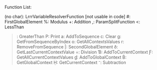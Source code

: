 Function List:

(no char): LrrrVariableResolverFunction [not usable in code]
#: FirstGlobalElement
%: Modulus
+: Addition
,: ParamSplitFunction
<: LessThan
>: GreaterThan
P: Print
a: AddToSequence
c: Clear
g: GetFromSequenceByIndex
o: GetAllContextsValues
r: RemoveFromSequence
|: SecondGlobalElement
ð: GetLastCurrentContextValue
÷: Division
Ɓ: AddToCurrentContext
Ƒ: GetAllCurrentContextValues
ɠ: AddToGlobalContext
Ḃ: GetGlobalContext
Ḥ: GetCurrentContext
⁻: Subtraction